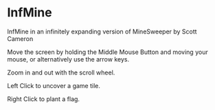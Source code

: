 # InfMine

InfMine in an infinitely expanding version of MineSweeper by Scott Cameron



Move the screen by holding the Middle Mouse Button and moving your mouse, or alternatively use the arrow keys.

Zoom in and out with the scroll wheel.

Left Click to uncover a game tile.

Right Click to plant a flag.
